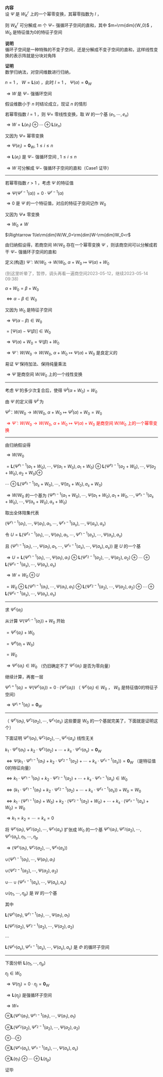 **内容**  
设 $\Psi$ 是 $W^r_K$ 上的一个幂零变换，其幂零指数为 $l$ ，  
  
则 $W^r_K$ 可分解成 $m$ 个 $\Psi-$ 强循环子空间的直和，其中 $m=\rm{dim}(W_0)$ ， $W_0$ 是特征值为0的特征子空间  
  
**说明**  
循环子空间是一种特殊的不变子空间，还是分解成不变子空间的直和，这样线性变换的表示阵就是分块对角阵  
  
**证明**  
数学归纳法，对空间维数进行归纳，  
  
$n=1$ ， $W=\mathbf{L}(\alpha)$ ，此时 $l=1$ ， $\Psi(\alpha)=\mathbf0_W$  
  
$\Rightarrow W$ 是 $\Psi-$ 强循环空间  
  
假设维数小于 $n$ 时结论成立，现证 $n$ 的情形  
  
若幂零指数 $l=1$ ，则 $\Psi=$ 零线性变换，取 $W$ 的一个基 $(e_1,\cdots,e_n)$  
  
$\Rightarrow W=\mathbf{L}(e_1)\oplus\cdots\oplus\mathbf{L}(e_n)$  
  
又因为 $\Psi=$ 幂零变换  
  
$\Rightarrow\Psi(e_i)=\mathbf0_W,\ 1\le i\le n$  
  
$\Rightarrow\mathbf{L}(e_i)$ 是 $\Psi-$ 强循环空间 $,\ 1\le i\le n$  
  
$\Rightarrow W$ 可分解成 $\Psi-$ 强循环子空间的直和（Case1 证毕）  
  
---  
  
若幂零指数 $r>1$ ，考虑 $\Psi$ 的特征值  
  
$\Rightarrow\Psi(\Psi^{r-1}(\alpha))=0\cdot\Psi^{r-1}(\alpha)$  
  
$\Rightarrow0$ 是 $\Psi$ 的一个特征值，对应的特征子空间记作 $W_0$  
  
又因为 $\Psi\neq$ 零变换  
  
$\Rightarrow W_0\neq W$  
  
$\Rightarrow 1\le\rm{dim}W/W_0=\rm{dim}W-\rm{dim}W_0<r$  
  
由归纳假设得，若商空间 $W/W_0$ 存在一个幂零变换 $\Psi$ ，则该商空间可以分解成若干 $\Psi-$ 强循环子空间的直和  
  
定义(构造) $\widetilde\Psi: W/W_0\to W/W_0,\ \alpha+W_0\mapsto\Psi(\alpha)+W_0$  
  
<font color=gray>(到这里听晕了，暂停，调头再看一遍商空间2023-05-12，继续2023-05-14 09:38)</font>  
  
$\alpha+W_0=\beta+W_0$  
  
$\Leftrightarrow\alpha-\beta\in W_0$  
  
又因为 $W_0$ 是特征子空间  
  
$\Rightarrow\Psi(\alpha-\beta)\in W_0$  
  
$=[\Psi(\alpha)-\Psi(\beta)]\in W_0$  
  
$\Rightarrow \Psi(\alpha)+W_0=\Psi(\beta)+W_0$  
  
$\Rightarrow\widetilde\Psi: W/W_0\to W/W_0,\ \alpha+W_0\mapsto\Psi(\alpha)+W_0$ 是良定义的  
  
易证 $\widetilde\Psi$ 保持加法、保持纯量乘法  
  
$\Rightarrow\widetilde\Psi$ 是商空间 $W/W_0$ 上的一个线性变换  
  
---  
  
考虑 $\widetilde\Psi$ 的多少次复合后，使得 $\widetilde\Psi^l(\alpha+W_0)=W_0$  
  
由 $\Psi$ 的定义得 $\widetilde\Psi^l$ 为  
  
$\widetilde\Psi^l： W/W_0\to W/W_0,\ \alpha+W_0\mapsto\Psi^l(\alpha)+W_0=W_0$  
  
<font color=red>$\Rightarrow\widetilde\Psi: W/W_0\to W/W_0,\ \alpha+W_0\mapsto\Psi(\alpha)+W_0$ 是商空间 $W/W_0$ 上的一个幂零变换</font>  
  
---  
  
由归纳假设得  
  
$\Rightarrow W/W_0$  
  
$=\mathbf{L}(\widetilde\Psi^{r_1-1}(a_1+W_0),\cdots,\widetilde\Psi(a_1+W_0),a_1+W_0)\oplus\mathbf{L}(\widetilde\Psi^{r_2-1}(a_2+W_0),\cdots,\widetilde\Psi(a_2+W_0),a_2+W_0)\oplus$  
  
$\cdots\oplus\mathbf{L}(\widetilde\Psi^{r_s-1}(a_s+W_0),\cdots,\widetilde\Psi(a_s+W_0),a_s+W_0)$  
  
$\Rightarrow W/W_0$ 的一个基为 $(\widetilde\Psi^{r_1-1}(a_1+W_0),\cdots,\widetilde\Psi(a_1+W_0),a_1+W_0,\cdots,\widetilde\Psi^{r_s-1}(a_s+W_0),\cdots,\widetilde\Psi(a_s+W_0),a_s+W_0)$  
  
取出全体陪集代表  
  
$(\Psi^{r_1-1}(a_1),\cdots,\Psi(a_1),a_1,\cdots,\Psi^{r_s-1}(a_s),\cdots,\Psi(a_s),a_s)$  
  
令 $U=\mathbf{L}(\Psi^{r_s-1}(a_1),\cdots,\Psi(a_1),a_1,\cdots,\Psi^{r_1-1}(a_s),\cdots,\Psi(a_s),a_s)$  
  
且 $(\Psi^{r_1-1}(a_1),\cdots,\Psi(a_1),a_1,\cdots,\Psi^{r_s-1}(a_s),\cdots,\Psi(a_s),a_s))$ 是 $U$ 的一个基  
  
$\Rightarrow U=\mathbf{L}(\Psi^{r_1-1}(a_1),\cdots,\Psi(a_1),a_1)\oplus\mathbf{L}(\Psi^{r_2-1}(a_2),\cdots,\Psi(a_2),a_2)\oplus\cdots\oplus\mathbf{L}(\Psi^{r_s-1}(a_s),\cdots,\Psi(a_s),a_s)$  
  
$\Rightarrow W=W_0\oplus U$  
  
$=W_0\oplus\mathbf{L}(\Psi^{r_1-1}(a_1),\cdots,\Psi(a_1),a_1)\oplus\mathbf{L}(\Psi^{r_2-1}(a_2),\cdots,\Psi(a_2),a_2)\oplus\cdots\oplus\mathbf{L}(\Psi^{r_s-1}(a_s),\cdots,\Psi(a_s),a_s)$  
  
---  
  
求 $\Psi^{r_i}(a_i)$  
  
从计算 $\Psi(\Psi^{r_i-1}(a_i))+W_0$ 开始  
  
$=\Psi^{r_i}(a_i)+W_0$  
  
$=\widetilde\Psi^{r_i}(a_i+W_0)$  
  
$=W_0$  
  
$\Rightarrow\Psi^{r_i}(a_i)\in W_0$ （仍旧确定不了 $\Psi^{r_i}(a_i)$ 是否为零向量）  
  
继续计算，再套一层  
  
$\Psi^{r_i+1}(a_i)=\Psi(\Psi^{r_i}(a_i))=0\cdot(\Psi^{r_i}(a_i))$ （ $\Psi^{r_i}(a_i)\in W_0$ ， $W_0$ 是特征值0的特征子空间）  
  
$\Rightarrow\Psi^{r_i+1}(a_i)=\mathbf0_W$  
  
---  
  
（ $\Psi^{r_1}(a_1),\Psi^{r_2}(a_2),\cdots,\Psi^{r_s}(a_s)$ 这些要是 $W_0$ 的一个基就完美了，下面就是证明这个）  
  
下面证明 $\Psi^{r_1}(a_1),\Psi^{r_2}(a_2),\cdots,\Psi^{r_s}(a_s)$ 线性无关  
  
$k_1\cdot\Psi^{r_1}(a_1)+k_2\cdot\Psi^{r_2}(a_2)+\cdots+k_s\cdot\Psi^{r_s}(a_s)=\mathbf0_W$  
  
$\Leftrightarrow\Psi(k_1\cdot\Psi^{r_1-1}(a_1)+k_2\cdot\Psi^{r_2-1}(a_2)+\cdots+k_s\cdot\Psi^{r_s-1}(a_s))=\mathbf0_W$ （是特征值0的特征向量）  
  
$\Leftrightarrow k_1\cdot\Psi^{r_1-1}(a_1)+k_2\cdot\Psi^{r_2-1}(a_2)+\cdots+k_s\cdot\Psi^{r_s-1}(a_s)\in W_0$  
  
$\Leftrightarrow(k_1\cdot\Psi^{r_1-1}(a_1)+k_2\cdot\Psi^{r_2-1}(a_2)+\cdots+k_s\cdot\Psi^{r_s-1}(a_s))+W_0=W_0$  
  
$\Leftrightarrow k_1\cdot(\Psi^{r_1-1}(a_1)+W_0)+k_2\cdot(\Psi^{r_2-1}(a_2)+W_0)+\cdots+k_s\cdot(\Psi^{r_s-1}(a_s)+W_0)=W_0$  
  
$\Rightarrow k_1=k_2=\cdots=k_s=0$  
  
将 $\Psi^{r_1}(a_1),\Psi^{r_2}(a_2),\cdots,\Psi^{r_s}(a_s)$ 扩张成 $W_0$ 的一个基 $\Psi^{r_1}(a_1),\Psi^{r_2}(a_2),\cdots,\Psi^{r_s}(a_s),\eta_1,\cdots,\eta_p$  
  
$\Rightarrow(\Psi^{r_1}(a_1),\Psi^{r_2}(a_2),\cdots,\Psi^{r_s}(a_s))$  
  
$\cup(\Psi^{r_1-1}(a_1),\cdots,\Psi(a_1),a_1)$  
  
$\cup(\Psi^{r_2-1}(a_2),\cdots,\Psi(a_2),a_2)$  
  
$\cup\cdots\cup(\Psi^{r_s-1}(a_s),\cdots,\Psi(a_s),a_s)$  
  
$\cup(\eta_1,\cdots,\eta_p)$ 是 $W$ 的一个基  
  
其中  
  
$\mathbf{L}(\Psi^{r_1}(a_1),\Psi^{r_1-1}(a_1),\cdots,\Psi(a_1),a_1)$  
  
$\mathbf{L}(\Psi^{r_2}(a_2),\Psi^{r_2-1}(a_2),\cdots,\Psi(a_2),a_2)$  
  
$\cdots$  
  
$\mathbf{L}(\Psi^{r_s}(a_s),\Psi^{r_s-1}(a_s),\cdots,\Psi(a_s),a_s)$ 是 $\Phi$ 的循环子空间  
  
---  
  
下面分析 $\mathbf{L}(\eta_1,\cdots,\eta_p)$  
  
$\eta_j\in W_0$  
  
$\Rightarrow\Psi(\eta_j)=0\cdot\eta_j=\mathbf0_W$  
  
$\Rightarrow\mathbf{L}(\eta_j)$ 是强循环子空间  
  
$\Rightarrow W=$  
  
$\oplus\mathbf{L}(\Psi^{r_1}(a_1),\Psi^{r_1-1}(a_1),\cdots,\Psi(a_1),a_1)$  
  
$\oplus\mathbf{L}(\Psi^{r_2}(a_2),\Psi^{r_2-1}(a_2),\cdots,\Psi(a_2),a_2)$  
  
$\oplus\cdots\oplus$  
  
$\oplus\mathbf{L}(\Psi^{r_s}(a_s),\Psi^{r_s-1}(a_s),\cdots,\Psi(a_s),a_s)$  
  
$\oplus\mathbf{L}(\eta_1)\oplus\cdots\oplus\mathbf{L}(\eta_p)$  
  
证毕  
